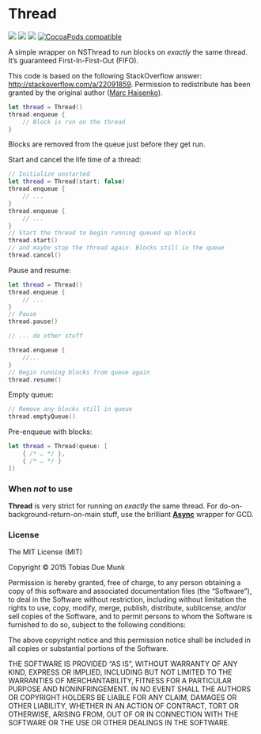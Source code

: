 # Thread
[![](http://img.shields.io/badge/Swift-2.1-blue.svg)](https://developer.apple.com/swift) [![](http://img.shields.io/badge/Platforms-iOS_|%20OS%20X_|%20tvOS_|%20watchOS-blue.svg)]()
[![](https://travis-ci.org/duemunk/Thread.svg)](https://travis-ci.org/duemunk/Thread)
[![CocoaPods compatible](https://img.shields.io/badge/CocoaPods-compatible-4BC51D.svg)](https://cocoapods.org/pods/Thread)

A simple wrapper on NSThread to run blocks on *exactly* the same thread. It’s guaranteed First-In-First-Out (FIFO). 

This code is based on the following StackOverflow answer: http://stackoverflow.com/a/22091859. Permission to redistribute has been granted by the original author ([Marc Haisenko](https://github.com/darkdust)).

```swift
let thread = Thread()
thread.enqueue {
    // Block is run on the thread
}
```
Blocks are removed from the queue just before they get run.

Start and cancel the life time of a thread:
```swift
// Initialize unstarted
let thread = Thread(start: false)
thread.enqueue {
    // ...
}
thread.enqueue {
    // ...
}
// Start the thread to begin running queued up blocks
thread.start()
// and maybe stop the thread again. Blocks still in the queue
thread.cancel()
```

Pause and resume:
```swift
let thread = Thread()
thread.enqueue {
    // ...
}
// Pause
thread.pause()

// ... do other stuff

thread.enqueue {
    //...
}
// Begin running blocks from queue again
thread.resume()
```

Empty queue:
```swift
// Remove any blocks still in queue
thread.emptyQueue()
```

Pre-enqueue with blocks:
```swift
let thread = Thread(queue: [
    { /* … */ },
    { /* … */ }
])
```

### When *not* to use
**Thread** is very strict for running on *exactly* the same thread. For do-on-background-return-on-main stuff, use the brilliant [**Async**](https://github.com/duemunk/Async) wrapper for GCD.

### License
The MIT License (MIT)

Copyright © 2015 Tobias Due Munk

Permission is hereby granted, free of charge, to any person obtaining a copy of this software and associated documentation files (the “Software”), to deal in the Software without restriction, including without limitation the rights to use, copy, modify, merge, publish, distribute, sublicense, and/or sell copies of the Software, and to permit persons to whom the Software is furnished to do so, subject to the following conditions:

The above copyright notice and this permission notice shall be included in all copies or substantial portions of the Software.

THE SOFTWARE IS PROVIDED “AS IS”, WITHOUT WARRANTY OF ANY KIND, EXPRESS OR IMPLIED, INCLUDING BUT NOT LIMITED TO THE WARRANTIES OF MERCHANTABILITY, FITNESS FOR A PARTICULAR PURPOSE AND NONINFRINGEMENT. IN NO EVENT SHALL THE AUTHORS OR COPYRIGHT HOLDERS BE LIABLE FOR ANY CLAIM, DAMAGES OR OTHER LIABILITY, WHETHER IN AN ACTION OF CONTRACT, TORT OR OTHERWISE, ARISING FROM, OUT OF OR IN CONNECTION WITH THE SOFTWARE OR THE USE OR OTHER DEALINGS IN THE SOFTWARE.
